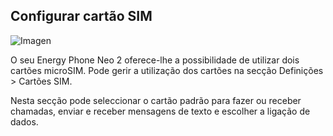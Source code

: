 ## Configurar cartão SIM

![Imagen](http://static.energysistem.com/images/manuals/42762/57cd3fc55f858.jpg)

O seu Energy Phone Neo 2 oferece-lhe a possibilidade de utilizar dois cartões microSIM. Pode gerir a utilização dos cartões na secção Definições > Cartões SIM.

Nesta secção pode seleccionar o cartão padrão para fazer ou receber chamadas, enviar e receber mensagens de texto e escolher a ligação de dados.

